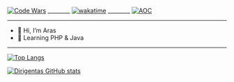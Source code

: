[![Code Wars](https://www.codewars.com/users/Dirigentas/badges/micro)](https://www.codewars.com/users/Dirigentas) ________
[![wakatime](https://wakatime.com/badge/user/a25e389f-af77-4ed9-9a30-47e1fe03e0d2.svg)](https://wakatime.com/@a25e389f-af77-4ed9-9a30-47e1fe03e0d2) ________
[![AOC](https://img.shields.io/badge/Advent%20of%20Code%20%20⭐-17-yellow)](https://adventofcode.com/)
<!---[![LeetCode user Dirigentas](https://img.shields.io/badge/dynamic/json?style=flat-square&labelColor=black&color=%23ffa116&label=Solved&query=solved&url=https%3A%2F%2Fbadge.xyli.tech/%2Fapi%2Fusers%2FDirigentas&logo=leetcode&logoColor=yellow)](https://leetcode.com/Dirigentas/)--->

---

- 👋 Hi, I’m Aras
- 🌱 Learning PHP & Java
---

[![Top Langs](https://github-readme-stats.vercel.app/api/top-langs/?username=Dirigentas&layout=compact)](https://github.com/Dirigentas/github-readme-stats)

[![Dirigentas GitHub stats](https://github-readme-stats.vercel.app/api?username=Dirigentas)](https://github.com/Dirigentas/github-readme-stats)

<!---
Dirigentas/Dirigentas is a ✨ special ✨ repository because its `README.md` (this file) appears on your GitHub profile.
You can click the Preview link to take a look at your changes.

- 👀 I’m interested in ...
- 💞️ I’m looking to collaborate on ...
- 📫 How to reach me ...

[![Top Langs](https://github-readme-stats.vercel.app/api/top-langs/?username=Dirigentas)](https://github.com/Dirigentas/github-readme-stats)
--->
